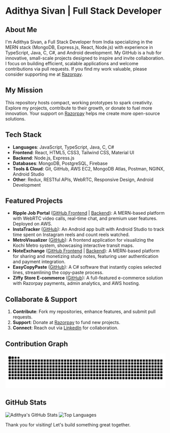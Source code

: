 # Adithya Sivan | Full Stack Developer

## About Me

I'm Adithya Sivan, a Full Stack Developer from India specializing in the MERN stack (MongoDB, Express.js, React, Node.js) with experience in TypeScript, Java, C, C#, and Android development. My GitHub is a hub for innovative, small-scale projects designed to inspire and invite collaboration. I focus on building efficient, scalable applications and welcome contributions via pull requests. If you find my work valuable, please consider supporting me at [Razorpay](https://razorpay.me/@adithyasivanps).

## My Mission

This repository hosts compact, working prototypes to spark creativity. Explore my projects, contribute to their growth, or donate to fuel more innovation. Your support on [Razorpay](https://razorpay.me/@adithyasivanps) helps me create more open-source solutions.

## Tech Stack

- **Languages**: JavaScript, TypeScript, Java, C, C#
- **Frontend**: React, HTML5, CSS3, Tailwind CSS, Material UI
- **Backend**: Node.js, Express.js
- **Databases**: MongoDB, PostgreSQL, Firebase
- **Tools & Cloud**: Git, GitHub, AWS EC2, MongoDB Atlas, Postman, NGINX, Android Studio
- **Other**: Redux, RESTful APIs, WebRTC, Responsive Design, Android Development

## Featured Projects

- **Ripple Job Portal** ([GitHub Frontend](https://github.com/adithyasiva5/ripple-frontend) | [Backend](https://github.com/adithyasiva5/ripple-backend)): A MERN-based platform with WebRTC video calls, real-time chat, and premium user features. Deployed on AWS.
- **InstaTracker** ([GitHub](https://github.com/AdithyaSiva5/Instatracker)): An Android app built with Android Studio to track time spent on Instagram reels and count reels watched.
- **MetroVisualizer** ([GitHub](https://github.com/AdithyaSiva5/MetroVisualizer)): A frontend application for visualizing the Kochi Metro system, showcasing interactive transit maps.
- **NoteExchange** ([GitHub Frontend](https://github.com/AdithyaSiva5/NoteExchange-Frontend) | [Backend](https://github.com/AdithyaSiva5/NoteExchange-Backend)): A MERN-based platform for sharing and monetizing study notes, featuring user authentication and payment integration.
- **EasyCopyPaste** ([GitHub](https://github.com/AdithyaSiva5/EasyCopyPaste)): A C# software that instantly copies selected lines, streamlining the copy-paste process.
- **Ziffy Store E-commerce** ([GitHub](https://github.com/adithyasiva5/ziffy-store)): A full-featured e-commerce solution with Razorpay payments, admin analytics, and AWS hosting.

## Collaborate & Support

1. **Contribute**: Fork my repositories, enhance features, and submit pull requests.
2. **Support**: Donate at [Razorpay](https://razorpay.me/@adithyasivanps) to fund new projects.
3. **Connect**: Reach out via [LinkedIn](https://linkedin.com/in/adithyasivanps) for collaboration.

## Contribution Graph

![Contribution Snake](https://github.com/adithyasiva5/adithyasiva5/blob/main/dist/snake.svg)

## GitHub Stats

![Adithya's GitHub Stats](https://github-readme-stats.vercel.app/api?username=adithyasiva5&show_icons=true&locale=en)
![Top Languages](https://github-readme-stats.vercel.app/api/top-langs?username=adithyasiva5&show_icons=true&locale=en&layout=compact)

Thank you for visiting! Let's build something great together.
